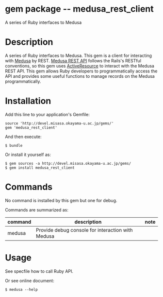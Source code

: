 # gem package -- medusa_rest_client

A series of Ruby interfaces to Medusa

# Description

A series of Ruby interfaces to Medusa.  This gem is a client for
interacting with [Medusa][] by REST.  [Medusa REST API][api] follows
the Rails's RESTful conventions, so this gem uses [ActiveResource][]
to interact with the Medusa REST API.  This gem allows Ruby developers
to programmatically  access the API and provides some useful functions
to manage records on the Medusa programmatically.

[medusa]: https://github.com/misasa/medusa/        "Medusa"
[api]: http://dream.misasa.okayama-u.ac.jp/documentation/MedusaRestAPI/ "Medusa Rest API"
[ActiveResource]: https://github.com/rails/activeresource/ "ActiveResource"

# Installation

Add this line to your application's Gemfile:

    source 'http://devel.misasa.okayama-u.ac.jp/gems/'
    gem 'medusa_rest_client'

And then execute:

    $ bundle

Or install it yourself as:

    $ gem sources -a http://devel.misasa.okayama-u.ac.jp/gems/
    $ gem install medusa_rest_client

# Commands

No command is installed by this gem but one for debug.

Commands are summarized as:

| command   | description                                       | note  |
|-----------|---------------------------------------------------|-------|
| medusa    | Provide debug console for interaction with Medusa |       |


# Usage

See specfile how to call Ruby API.

Or see online document:

    $ medusa --help
